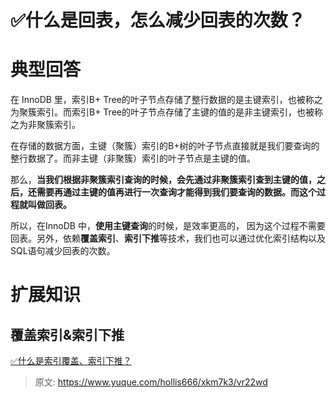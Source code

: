 # ✅什么是回表，怎么减少回表的次数？

# 典型回答


在 InnoDB 里，索引B+ Tree的叶子节点存储了整行数据的是主键索引，也被称之为聚簇索引。而索引B+ Tree的叶子节点存储了主键的值的是非主键索引，也被称之为非聚簇索引。



在存储的数据方面，主键（聚簇）索引的B+树的叶子节点直接就是我们要查询的整行数据了。而非主键（非聚簇）索引的叶子节点是主键的值。



那么，**当我们根据非聚簇索引查询的时候，会先通过非聚簇索引查到主键的值，之后，还需要再通过主键的值再进行一次查询才能得到我们要查询的数据。而这个过程就叫做回表。**



所以，在InnoDB 中，**使用主键查询**的时候，是效率更高的， 因为这个过程不需要回表。另外，依赖**覆盖索引**、**索引下推**等技术，我们也可以通过优化索引结构以及SQL语句减少回表的次数。

# 扩展知识


## 覆盖索引&索引下推


[✅什么是索引覆盖、索引下推？](https://www.yuque.com/hollis666/xkm7k3/gpg6mivy21wg0r55)



> 原文: <https://www.yuque.com/hollis666/xkm7k3/vr22wd>
